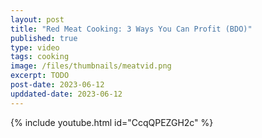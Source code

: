 ```yaml
---
layout: post
title: "Red Meat Cooking: 3 Ways You Can Profit (BDO)"
published: true
type: video
tags: cooking
image: /files/thumbnails/meatvid.png
excerpt: TODO
post-date: 2023-06-12
upddated-date: 2023-06-12
---
```


{% include youtube.html id="CcqQPEZGH2c" %}